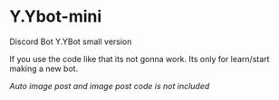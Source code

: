 # Y.Ybot-mini
Discord Bot
Y.YBot small version

If you use the code like that its not gonna work. Its only for learn/start making a new bot.

*Auto image post and image post code is not included*
